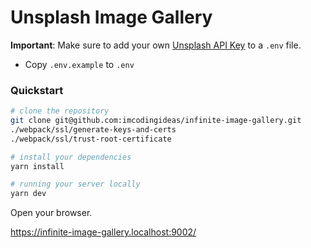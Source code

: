 # Unsplash Image Gallery

**Important**: Make sure to add your own [Unsplash API Key](https://unsplash.com/developers) to a `.env` file.

- Copy `.env.example` to `.env`

### Quickstart

```bash
# clone the repository
git clone git@github.com:imcodingideas/infinite-image-gallery.git
./webpack/ssl/generate-keys-and-certs
./webpack/ssl/trust-root-certificate
```

```bash
# install your dependencies
yarn install
```

```bash
# running your server locally
yarn dev
```

Open your browser.

https://infinite-image-gallery.localhost:9002/